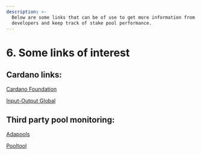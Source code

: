 ```yaml
---
description: >-
  Below are some links that can be of use to get more information from the
  developers and keep track of stake pool performance.
---
```


# 6. Some links of interest

## Cardano links:

[Cardano Foundation](https://cardano.org)

[Input-Output Global ](https://iohk.io)

## Third party pool monitoring:

[Adapools](https://adapools.org)

[Pooltool](https://pooltool.io)



